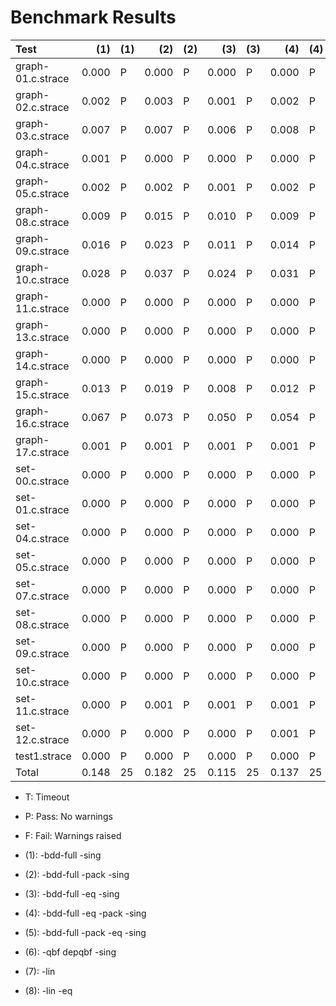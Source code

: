 # Benchmark Results

| Test              |   (1) | (1)   |   (2) | (2)   |   (3) | (3)   |   (4) | (4)   |   (5) | (5)   |   (6) | (6)   |   (7) | (7)   |   (8) | (8)   |
|:------------------|------:|:------|------:|:------|------:|:------|------:|:------|------:|:------|------:|:------|------:|:------|------:|:------|
| graph-01.c.strace | 0.000 | P     | 0.000 | P     | 0.000 | P     | 0.000 | P     | 0.000 | P     | 0.017 | P     | 0.000 | P     | 0.000 | P     |
| graph-02.c.strace | 0.002 | P     | 0.003 | P     | 0.001 | P     | 0.002 | P     | 0.001 | P     | 0.205 | P     | 0.000 | P     | 0.000 | P     |
| graph-03.c.strace | 0.007 | P     | 0.007 | P     | 0.006 | P     | 0.008 | P     | 0.005 | P     | 0.397 | P     | 0.000 | P     | 0.001 | P     |
| graph-04.c.strace | 0.001 | P     | 0.000 | P     | 0.000 | P     | 0.000 | P     | 0.000 | P     | 0.043 | P     | 0.000 | P     | 0.000 | P     |
| graph-05.c.strace | 0.002 | P     | 0.002 | P     | 0.001 | P     | 0.002 | P     | 0.001 | P     | 0.226 | P     | 0.000 | P     | 0.000 | P     |
| graph-08.c.strace | 0.009 | P     | 0.015 | P     | 0.010 | P     | 0.009 | P     | 0.006 | P     | 0.756 | P     | 0.001 | P     | 0.002 | P     |
| graph-09.c.strace | 0.016 | P     | 0.023 | P     | 0.011 | P     | 0.014 | P     | 0.007 | P     | 1.079 | P     | 0.001 | P     | 0.002 | P     |
| graph-10.c.strace | 0.028 | P     | 0.037 | P     | 0.024 | P     | 0.031 | P     | 0.015 | P     | 2.618 | P     | 0.003 | P     | 0.004 | P     |
| graph-11.c.strace | 0.000 | P     | 0.000 | P     | 0.000 | P     | 0.000 | P     | 0.000 | P     | 0.027 | P     | 0.000 | P     | 0.000 | P     |
| graph-13.c.strace | 0.000 | P     | 0.000 | P     | 0.000 | P     | 0.000 | P     | 0.000 | P     | 0.016 | P     | 0.000 | P     | 0.000 | P     |
| graph-14.c.strace | 0.000 | P     | 0.000 | P     | 0.000 | P     | 0.000 | P     | 0.000 | P     | 0.033 | P     | 0.000 | P     | 0.000 | P     |
| graph-15.c.strace | 0.013 | P     | 0.019 | P     | 0.008 | P     | 0.012 | P     | 0.006 | P     | 1.153 | P     | 0.001 | P     | 0.002 | P     |
| graph-16.c.strace | 0.067 | P     | 0.073 | P     | 0.050 | P     | 0.054 | P     | 0.029 | P     | 3.000 | T     | 0.003 | P     | 0.006 | P     |
| graph-17.c.strace | 0.001 | P     | 0.001 | P     | 0.001 | P     | 0.001 | P     | 0.001 | P     | 0.103 | P     | 0.000 | P     | 0.000 | P     |
| set-00.c.strace   | 0.000 | P     | 0.000 | P     | 0.000 | P     | 0.000 | P     | 0.000 | P     | 0.000 | P     | 0.000 | P     | 0.000 | P     |
| set-01.c.strace   | 0.000 | P     | 0.000 | P     | 0.000 | P     | 0.000 | P     | 0.000 | P     | 0.005 | P     | 0.000 | P     | 0.000 | P     |
| set-04.c.strace   | 0.000 | P     | 0.000 | P     | 0.000 | P     | 0.000 | P     | 0.000 | P     | 0.000 | P     | 0.000 | P     | 0.000 | P     |
| set-05.c.strace   | 0.000 | P     | 0.000 | P     | 0.000 | P     | 0.000 | P     | 0.000 | P     | 0.005 | P     | 0.000 | P     | 0.000 | P     |
| set-07.c.strace   | 0.000 | P     | 0.000 | P     | 0.000 | P     | 0.000 | P     | 0.000 | P     | 0.005 | P     | 0.000 | P     | 0.000 | P     |
| set-08.c.strace   | 0.000 | P     | 0.000 | P     | 0.000 | P     | 0.000 | P     | 0.000 | P     | 0.016 | P     | 0.000 | P     | 0.000 | P     |
| set-09.c.strace   | 0.000 | P     | 0.000 | P     | 0.000 | P     | 0.000 | P     | 0.000 | P     | 0.037 | P     | 0.000 | P     | 0.000 | P     |
| set-10.c.strace   | 0.000 | P     | 0.000 | P     | 0.000 | P     | 0.000 | P     | 0.000 | P     | 0.012 | P     | 0.000 | P     | 0.000 | P     |
| set-11.c.strace   | 0.000 | P     | 0.001 | P     | 0.001 | P     | 0.001 | P     | 0.001 | P     | 0.061 | P     | 0.000 | P     | 0.000 | P     |
| set-12.c.strace   | 0.000 | P     | 0.000 | P     | 0.000 | P     | 0.001 | P     | 0.000 | P     | 0.065 | P     | 0.000 | P     | 0.000 | P     |
| test1.strace      | 0.000 | P     | 0.000 | P     | 0.000 | P     | 0.000 | P     | 0.000 | P     | 0.016 | P     | 0.000 | P     | 0.000 | P     |
| Total             | 0.148 | 25    | 0.182 | 25    | 0.115 | 25    | 0.137 | 25    | 0.075 | 25    | 9.898 | 24    | 0.010 | 25    | 0.019 | 25    |

- T: Timeout
- P: Pass: No warnings
- F: Fail: Warnings raised

- (1):  -bdd-full -sing
- (2):  -bdd-full -pack -sing
- (3):  -bdd-full -eq -sing
- (4):  -bdd-full -eq -pack -sing
- (5):  -bdd-full -pack -eq -sing
- (6):  -qbf depqbf -sing
- (7):  -lin
- (8):  -lin -eq
